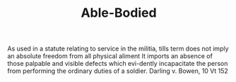 ---
title: Able-Bodied
letter: A
permalink: "/definitions/bld-able-bodied.html"
body: As used in a statute relating to service in the militia, tills term does not
  imply an absolute freedom from all physical aliment It imports an absence of those
  palpable and visible defects which evi-dently incapacitate the person from performing
  the ordinary duties of a soldier. Darling v. Bowen, 10 Vt 152
published_at: '2018-07-07'
source: Black's Law Dictionary 2nd Ed (1910)
layout: post
---